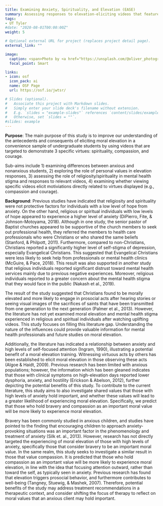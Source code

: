 ```yaml
---
title: Examining Anxiety, Spirituality, and Elevation (EASE)
summary: Assessing responses to elevation-eliciting videos that feature spirituality, compassion, and courage among anxious and nonanxious undergraduate students.
tags:
- UT Tyler
#date: "2020-08-01T00:00:00Z"
weight: 5

# Optional external URL for project (replaces project detail page).
external_link: ""

image:
  caption: <span>Photo by <a href="https://unsplash.com/@oliver_photographer?utm_source=unsplash&amp;utm_medium=referral&amp;utm_content=creditCopyText">Oliver Cole</a> on <a href="https://unsplash.com/s/photos/courage?utm_source=unsplash&amp;utm_medium=referral&amp;utm_content=creditCopyText">Unsplash</a></span>
  focal_point: Smart

links:
- icon: osf
  icon_pack: ai
  name: OSF Page
  url: https://osf.io/jwtsr/

# Slides (optional).
#   Associate this project with Markdown slides.
#   Simply enter your slide deck's filename without extension.
#   E.g. `slides = "example-slides"` references `content/slides/example-slides.md`.
#   Otherwise, set `slides = ""`.
#slides: example
---
```


**Purpose**: 
The main purpose of this study is to improve our understanding of the antecedents and consequents of eliciting moral elevation in a convenience sample of undergraduate students by using videos that are targeted to demonstrate 3 specific virtues: spirituality, compassion, and courage. 

Sub-aims include 1) examining differences between anxious and nonanxious students, 2) exploring the role of personal values in elevation responses, 3) assessing the role of religiosity/spirituality in mental health stigma and responses to relevant videos, 4) examining whether viewing specific videos elicit motiviations directly related to virtues displayed (e.g., compassion and courage).

**Background**: 
Previous studies have indicated that religiosity and spirituality were not protective factors for individuals with a low level of hope from anxiety. On the other hand, religious or spiritual individuals with low levels of hope appeared to experience a higher level of anxiety (DiPierro, Fite, & Johnson-Motoyama, 2018). Although in one study, the senior pastor of Baptist churches appeared to be supportive of the church members to seek out professional health, they referred the members to health care professionals who were Christians or who shared the same beliefs (Stanford, & Philpott, 2011). Furthermore, compared to non-Christians, Christians reported a significantly higher level of self-stigma of depression, especially Evangelical Christians. This suggested that Evangelical Christians were less likely to seek help from professionals or mental health clinics (McGuire, & Pace, 2018). This result was also supported in another study that religious individuals reported significant distrust toward mental health services mainly due to previous negative experiences. Moreover, religious individuals reported to a greater concern about the mental health stigma that they would face in the public (Nakash et al., 2019). 

The result of the study suggested that Christians found to be morally elevated and more likely to engage in prosocial acts after hearing stories or seeing visual images of the sacrifices of saints that have been transmitted from one generation to the next generation (Palmer et al., 2013). However, the literature has not yet examined moral elevation and mental health stigma experienced in religious and spiritual individuals after watching uplifting videos. This study focuses on filling this literature gap. Understanding the nature of the influences could provide valuable information for mental health professionals and future studies on moral elevation. 

Additionally, the literature has indicated a relationship between anxiety and high levels of self-focused attention (Ingram, 1990), illustrating a potential benefit of a moral elevation training. Witnessing virtuous acts by others has been established to elicit moral elevation in those observing these acts (Algoe & Haidt, 2009). Previous research has been limited with anxious populations; however, the information which has been gleaned indicates that those with clinical symptoms on high-elevation days reported lower dysphoria, anxiety, and hostility (Erickson & Abelson, 2012), further depicting the potential benefits of this study. To contribute to the current literature, this study aims to also investigate shared values that those with high levels of anxiety hold important, and whether these values will lead to a greater likelihood of experiencing moral elevation. Specifically, we predict that those who hold bravery and compassion as an important moral value will be more likely to experience moral elevation.

Bravery has been commonly studied in anxious children, and studies have pointed to the finding that encouraging children to approach anxiety-provoking situations was an important factor in the phenomenology and treatment of anxiety (Silk et. al., 2013). However, research has not directly targeted the experiencing of moral elevation of those with high levels of anxiety, specifically those that consider bravery to be an important moral value. In the same realm, this study seeks to investigate a similar result in those that value compassion. It is predicted that those who hold compassion as an important value will be more likely to experience moral elevation, in line with the idea that focusing attention outward, rather than toward the self, as typically seen in anxiety. Previous research has found that elevation triggers prosocial behavior, and furthermore contributes to well-being (Tangney, Stuewig, & Mashek, 2007). Therefore, potential benefits of the study may address treatment recommendations in a therapeutic context, and consider shifting the focus of therapy to reflect on moral values that an anxious client may hold important.